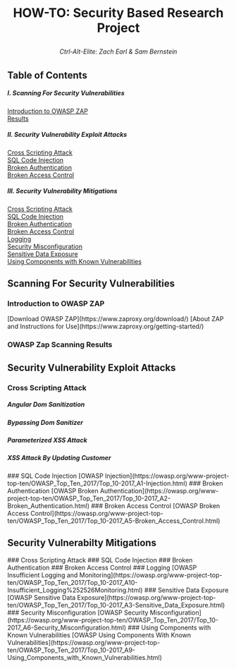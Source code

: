 # <p align="center">HOW-TO: Security Based Research Project</p>
###### <p align="center">Ctrl-Alt-Elite: Zach Earl & Sam Bernstein</p> 

## Table of Contents 

##### I. Scanning For Security Vulnerabilities 
[Introduction to OWASP ZAP](#zap)   
[Results](#results)  

##### II. Security Vulnerability Exploit Attacks   

[Cross Scripting Attack](#xss-attack)  
[SQL Code Injection](#injection-attack)  
[Broken Authentication](#crack-passwords)  
[Broken Access Control](#access-attack)  

##### III. Security Vulnerability Mitigations  

[Cross Scripting Attack](#xss-mit)  
[SQL Code Injection](#injection-mit)  
[Broken Authentication](#encryption)  
[Broken Access Control](#access-mit)  
[Logging](#logging)  
[Security Misconfiguration](#misconfig)  
[Sensitive Data Exposure](#dataexp)  
[Using Components with Known Vulnerabilities](#outdated)

## Scanning For Security Vulnerabilities

<a name="zap"/>

### Introduction to OWASP ZAP  

<a name="results"/>
[Download OWASP ZAP](https://www.zaproxy.org/download/)
[About ZAP and Instructions for Use](https://www.zaproxy.org/getting-started/)

### OWASP Zap Scanning Results

## Security Vulnerability Exploit Attacks

<a name="xss-attack"/>

### Cross Scripting Attack  

##### Angular Dom Sanitization   

##### Bypassing Dom Sanitizer   

##### Parameterized XSS Attack  

##### XSS Attack By Updating Customer  

<a name="injection-attack"/>
### SQL Code Injection
[OWASP Injection](https://owasp.org/www-project-top-ten/OWASP_Top_Ten_2017/Top_10-2017_A1-Injection.html)

<a name="crack-passwords"/>
### Broken Authentication  
[OWASP Broken Authentication](https://owasp.org/www-project-top-ten/OWASP_Top_Ten_2017/Top_10-2017_A2-Broken_Authentication.html)

<a name="access-attack"/>
### Broken Access Control
[OWASP Broken Access Control](https://owasp.org/www-project-top-ten/OWASP_Top_Ten_2017/Top_10-2017_A5-Broken_Access_Control.html)

## Security Vulnerabilty Mitigations 

<a name="xss-mit"/>
### Cross Scripting Attack  

<a name="injection-mit"/>
### SQL Code Injection

<a name="encryption"/>
### Broken Authentication

<a name="access-mit"/>
### Broken Access Control

<a name="logging"/>
### Logging 
[OWASP Insufficient Logging and Monitoring](https://owasp.org/www-project-top-ten/OWASP_Top_Ten_2017/Top_10-2017_A10-Insufficient_Logging%252526Monitoring.html)

<a name="dataexp"/>
### Sensitive Data Exposure
[OWASP Sensitive Data Exposure](https://owasp.org/www-project-top-ten/OWASP_Top_Ten_2017/Top_10-2017_A3-Sensitive_Data_Exposure.html)

<a name="misconfig"/>
### Security Misconfiguration  
[OWASP Security Misconfiguration](https://owasp.org/www-project-top-ten/OWASP_Top_Ten_2017/Top_10-2017_A6-Security_Misconfiguration.html)

<a name="outdated"/>
### Using Components with Known Vulnerabilities
[OWASP Using Components With Known Vulnerabilities](https://owasp.org/www-project-top-ten/OWASP_Top_Ten_2017/Top_10-2017_A9-Using_Components_with_Known_Vulnerabilities.html)


